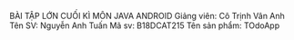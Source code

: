 BÀI TẬP LỚN CUỐI KÌ MÔN JAVA ANDROID 
Giảng viên: Cô Trịnh Vân Anh
Tên SV: Nguyễn Anh Tuấn
Mã sv: B18DCAT215
Tên sản phẩm: TOdoApp
